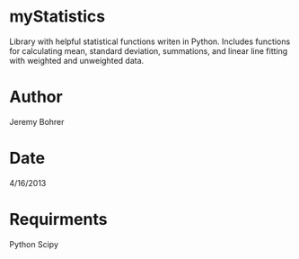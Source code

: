 myStatistics
============

Library with helpful statistical functions writen in Python. 
Includes functions for calculating mean, standard deviation, summations, 
and linear line fitting with weighted and unweighted data.

Author
============
Jeremy Bohrer

Date
============
4/16/2013

Requirments
============
Python
Scipy
